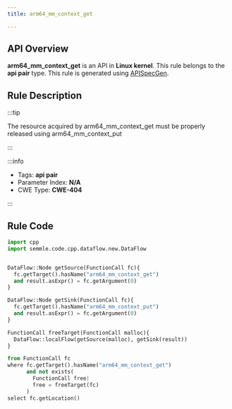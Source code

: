 ```yaml
---
title: arm64_mm_context_get

---
```



## API Overview
**arm64_mm_context_get** is an API in **Linux kernel**. This rule belongs to the **api pair** type. This rule is generated using [APISpecGen](../../tools/APISpecGen).
## Rule Description

:::tip

The resource acquired by arm64_mm_context_get must be properly released using arm64_mm_context_put

:::

:::info

- Tags: **api pair**
- Parameter Index: **N/A**
- CWE Type: **CWE-404**

:::

## Rule Code
```python
import cpp
import semmle.code.cpp.dataflow.new.DataFlow


DataFlow::Node getSource(FunctionCall fc){
  fc.getTarget().hasName("arm64_mm_context_get")
  and result.asExpr() = fc.getArgument(0)
}

DataFlow::Node getSink(FunctionCall fc){
  fc.getTarget().hasName("arm64_mm_context_put")
  and result.asExpr() = fc.getArgument(0)
}

FunctionCall freeTarget(FunctionCall malloc){
  DataFlow::localFlow(getSource(malloc), getSink(result))
}

from FunctionCall fc
where fc.getTarget().hasName("arm64_mm_context_get")
      and not exists(
        FunctionCall free| 
        free = freeTarget(fc)
      )
select fc.getLocation()

    
```